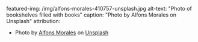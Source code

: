 featured-img: /img/alfons-morales-410757-unsplash.jpg
alt-text: "Photo of bookshelves filled with books"
caption: "Photo by Alfons Morales on Unsplash"
attribution:
- Photo by <a href="https://unsplash.com/photos/YLSwjSy7stw?utm_source=unsplash&utm_medium=referral&utm_content=creditCopyText">Alfons Morales</a> on <a href="https://unsplash.com/?utm_source=unsplash&utm_medium=referral&utm_content=creditCopyText">Unsplash</a>
